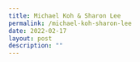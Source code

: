```yaml
---
title: Michael Koh & Sharon Lee
permalink: /michael-koh-sharon-lee
date: 2022-02-17
layout: post
description: ""
---
```

